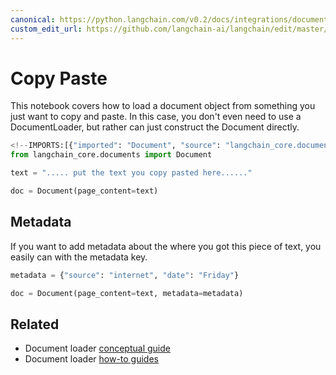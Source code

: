```yaml
---
canonical: https://python.langchain.com/v0.2/docs/integrations/document_loaders/copypaste/
custom_edit_url: https://github.com/langchain-ai/langchain/edit/master/docs/docs/integrations/document_loaders/copypaste.ipynb
---
```


# Copy Paste

This notebook covers how to load a document object from something you just want to copy and paste. In this case, you don't even need to use a DocumentLoader, but rather can just construct the Document directly.


```python
<!--IMPORTS:[{"imported": "Document", "source": "langchain_core.documents", "docs": "https://api.python.langchain.com/en/latest/documents/langchain_core.documents.base.Document.html", "title": "Copy Paste"}]-->
from langchain_core.documents import Document
```


```python
text = "..... put the text you copy pasted here......"
```


```python
doc = Document(page_content=text)
```

## Metadata
If you want to add metadata about the where you got this piece of text, you easily can with the metadata key.


```python
metadata = {"source": "internet", "date": "Friday"}
```


```python
doc = Document(page_content=text, metadata=metadata)
```


## Related

- Document loader [conceptual guide](/docs/concepts/#document-loaders)
- Document loader [how-to guides](/docs/how_to/#document-loaders)